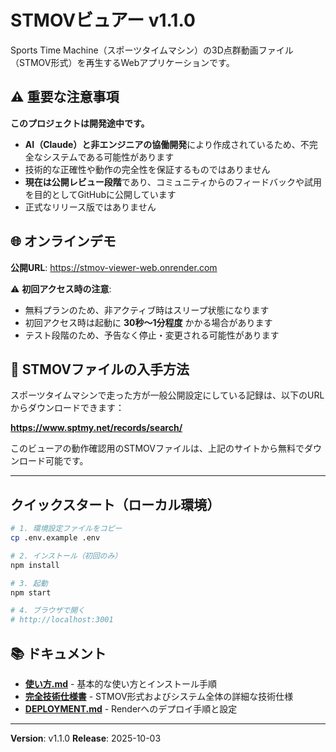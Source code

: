 # STMOVビュアー v1.1.0

Sports Time Machine（スポーツタイムマシン）の3D点群動画ファイル（STMOV形式）を再生するWebアプリケーションです。

## ⚠️ 重要な注意事項

**このプロジェクトは開発途中です。**

- **AI（Claude）と非エンジニアの協働開発**により作成されているため、不完全なシステムである可能性があります
- 技術的な正確性や動作の完全性を保証するものではありません
- **現在は公開レビュー段階**であり、コミュニティからのフィードバックや試用を目的としてGitHubに公開しています
- 正式なリリース版ではありません

## 🌐 オンラインデモ

**公開URL**: https://stmov-viewer-web.onrender.com

⚠️ **初回アクセス時の注意**:
- 無料プランのため、非アクティブ時はスリープ状態になります
- 初回アクセス時は起動に **30秒〜1分程度** かかる場合があります
- テスト段階のため、予告なく停止・変更される可能性があります

## 📂 STMOVファイルの入手方法

スポーツタイムマシンで走った方が一般公開設定にしている記録は、以下のURLからダウンロードできます：

**https://www.sptmy.net/records/search/**

このビューアの動作確認用のSTMOVファイルは、上記のサイトから無料でダウンロード可能です。

---

## クイックスタート（ローカル環境）

```bash
# 1. 環境設定ファイルをコピー
cp .env.example .env

# 2. インストール（初回のみ）
npm install

# 3. 起動
npm start

# 4. ブラウザで開く
# http://localhost:3001
```

## 📚 ドキュメント

- **[使い方.md](./使い方.md)** - 基本的な使い方とインストール手順
- **[完全技術仕様書](./STMOV_COMPLETE_REFERENCE.md)** - STMOV形式およびシステム全体の詳細な技術仕様
- **[DEPLOYMENT.md](./DEPLOYMENT.md)** - Renderへのデプロイ手順と設定

---

**Version**: v1.1.0
**Release**: 2025-10-03
